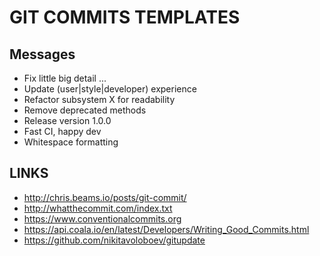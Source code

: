 # GIT COMMITS TEMPLATES

## Messages

* Fix little big detail ...
* Update (user|style|developer) experience
* Refactor subsystem X for readability
* Remove deprecated methods
* Release version 1.0.0
* Fast CI, happy dev
* Whitespace formatting

## LINKS

* http://chris.beams.io/posts/git-commit/
* http://whatthecommit.com/index.txt
* https://www.conventionalcommits.org
* https://api.coala.io/en/latest/Developers/Writing_Good_Commits.html
* https://github.com/nikitavoloboev/gitupdate
